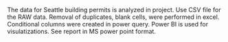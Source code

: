The data for Seattle building permits is analyzed in project. 
Use CSV file for the RAW data.
Removal of duplicates, blank cells, were performed in excel. 
Conditional columns were created in power query.
Power BI is used for visulatizations.
See report in MS power point format.
